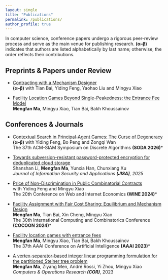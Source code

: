 ```yaml
---
layout: single
title: "Publications"
permalink: /publications/
author_profile: true
---
```

In computer science, conference papers undergo a rigorous peer-review process and serve as the main venue for publishing research. **(α–β)** indicates that authors are listed alphabetically by last name; otherwise, the order reflects their contributions.

## Preprints & Papers under Review

- [Contracting with a Mechanism Designer](https://arxiv.org/abs/2507.12054)  
**(α–β)** with Tian Bai, Yiding Feng, Yaohao Liu and Mingyu Xiao

- [Facility Location Games Beyond Single-Peakedness: the Entrance Fee Model](https://arxiv.org/abs/2204.11282)  
**Mengfan Ma**, Mingyu Xiao, Tian Bai, Bakh Khoussainov

## Conferences & Journals

- [Contextual Search in Principal-Agent Games: The Curse of Degeneracy](https://mengfan-ma.github.io/publications/https:/)  
**(α–β)** with Yiding Feng, Bo Peng and Zongqi Wan  
The 37th ACM-SIAM Symposium on Discrete Algorithms **(SODA 2026)***

- [Towards subversion-resistant password-protected encryption for deduplicated cloud storage](https://www.sciencedirect.com/science/article/abs/pii/S2214212625002704)  
Shanshan Li, **Mengfan Ma**, Yunxia Han, Chunxiang Xu  
*Journal of Information Security and Applications **(JISA)**, 2025*

- [Price of Non-Discrimination in Public Combinatorial Contracts](https://papers.ssrn.com/sol3/papers.cfm?abstract_id=4983784)  
with Yiding Feng and Mingyu Xiao  
The 20th Conference on Web and Internet Economics **(WINE 2024)***

- [Facility Assignment with Fair Cost Sharing: Equilibrium and Mechanism Design](https://arxiv.org/abs/2404.08963)  
**Mengfan Ma**, Tian Bai, Xin Cheng, Mingyu Xiao  
The 30th International Computing and Combinatorics Conference **(COCOON 2024)***

- [Facility location games with entrance fees](https://ojs.aaai.org/index.php/AAAI/article/view/25719)  
**Mengfan Ma**, Mingyu Xiao, Tian Bai, Bakh Khoussainov  
The 37th AAAI Conference on Artificial Intelligence **(AAAI 2023)***

- [A vertex-separator-based integer linear programming formulation for the partitioned Steiner tree problem](https://www.sciencedirect.com/science/article/abs/pii/S0305054823000151)  
**Mengfan Ma**, Ziyang Men, André Rossi, Yi Zhou, Mingyu Xiao  
*Computers & Operations Research **(COR)***, 2023
